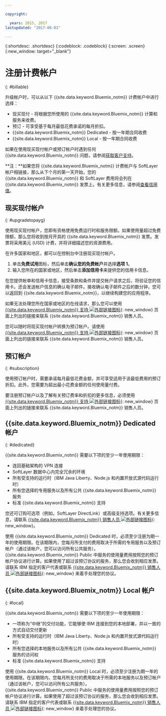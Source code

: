 ```yaml
---

copyright:

  years: 2015, 2017
lastupdated: "2017-06-01"

---
```


{:shortdesc: .shortdesc}
{:codeblock: .codeblock}
{:screen: .screen}
{:new_window: target="_blank"}

# 注册计费帐户
{: #billable}

升级帐户时，可以从以下 {{site.data.keyword.Bluemix_notm}} 计费帐户中进行选择： 
  
  * 现买现付 - 将根据您所使用的 {{site.data.keyword.Bluemix_notm}} 计算和服务来收费。
  * 预订 - 可享受基于每月最低花费承诺的每月折扣。
  * {{site.data.keyword.Bluemix_notm}} Dedicated - 按一年期合同收费
  * {{site.data.keyword.Bluemix_notm}} Local - 按一年期合同收费  

如果在使用现买现付帐户或预订帐户时遇到任何 {{site.data.keyword.Bluemix_notm}} 问题，请参阅[获取客户支持](/docs/support/index.html#getting-customer-support)。

**注：**如果您将 {{site.data.keyword.Bluemix_notm}} 计费帐户与 SoftLayer 帐户相链接，那么从下个月的第一天开始，您的 {{site.data.keyword.Bluemix_notm}} 和 SoftLayer 费用将会列在 {{site.data.keyword.Bluemix_notm}} 发票上。有关更多信息，请参阅[查看信用值](/docs/pricing/viewing_usage.html#credits)。

## 现买现付帐户
{: #upgradetopayg}

使用现买现付帐户，您即有资格使用免费运行时和服务限额。如果使用量超过免费限额，那么您将收到按月开具的 {{site.data.keyword.Bluemix_notm}} 发票。发票将采用美元 (USD) 计费，并将详细描述您的资源费用。

在许多国家和地区，都可以在控制台中注册现买现付帐户。

  1. 单击**免费试用**图标，然后单击**确认您的免费帐户**并选择**选项 1**。
  2. 输入您所在的国家或地区，然后单击**添加信用卡**来提供您的信用卡信息。

在您提供帐单和信用卡信息，接受条款和条件并提交帐户请求之后，将验证您的信用卡。还会发送帐户信息的确认电子邮件。接收确认电子邮件之后的数分钟，您可以返回到 {{site.data.keyword.Bluemix_notm}}，以继续构建您的应用程序。 

如果无法处理您所在国家或地区的在线请求，那么您可以使用 [{{site.data.keyword.Bluemix_notm}} 支持 ![外部链接图标](../icons/launch-glyph.svg)](http://ibm.biz/bluemixsupport){: new_window} 页面上列出的链接来联系 {{site.data.keyword.Bluemix_notm}} 销售人员。

您可以随时将现买现付帐户转换为预订帐户。请使用 [{{site.data.keyword.Bluemix_notm}} 支持 ![外部链接图标](../icons/launch-glyph.svg)](http://ibm.biz/bluemixsupport){: new_window} 页面上列出的链接来联系 {{site.data.keyword.Bluemix_notm}} 销售人员。

## 预订帐户
{: #subscription}

使用预订帐户时，需要承诺每月最低花费金额，并可享受适用于该最低费用的预订折扣。此外，您需要为超出最小花费金额的任何使用量付费。

要注册预订帐户以及了解有关预订费率和折扣的更多信息，必须使用 [{{site.data.keyword.Bluemix_notm}} 支持 ![外部链接图标](../icons/launch-glyph.svg)](http://ibm.biz/bluemixsupport){: new_window} 页面上列出的链接来联系 {{site.data.keyword.Bluemix_notm}} 销售人员。

## {{site.data.keyword.Bluemix_notm}} Dedicated 帐户
{: #dedicated}

{{site.data.keyword.Bluemix_notm}} 需要以下项的至少一年使用期限：

* 连回基础架构的 VPN 连接
* SoftLayer 数据中心内完全冗余的环境
* 所有受支持的运行时（IBM Java Liberty、Node.js 和内置开放式源代码运行时）
* 所有您选择的专用服务以及所有公共 {{site.data.keyword.Bluemix_notm}} 服务
* 标准 {{site.data.keyword.Bluemix_notm}} 支持

您还可订购可选项（例如，SoftLayer DirectLink）或高级支持选项。有关更多信息，请联系 [{{site.data.keyword.Bluemix_notm}} 销售人员 ![外部链接图标](../icons/launch-glyph.svg)](http://ibm.biz/bluemixsupport){: new_window}。

使用 {{site.data.keyword.Bluemix_notm}} Dedicated 时，必须至少注册为期一年的使用期限。在该期限内，您每月所支付的费用取决于所需的专用服务以及预订帐户（通过该帐户，您可以访问所有公共服务）。{{site.data.keyword.Bluemix_notm}} Public 中服务的使用量费用按照您的预订帐户协议进行计算。如果使用了超过该预订协议的服务，那么您会收到相应发票。请联系 IBM 指定的客户代表或联系 [{{site.data.keyword.Bluemix_notm}} 销售人员 ![外部链接图标](../icons/launch-glyph.svg)](http://ibm.biz/bluemixsupport){: new_window} 来着手处理您的协议。

## {{site.data.keyword.Bluemix_notm}} Local 帐户
{: #local}

{{site.data.keyword.Bluemix_notm}} 需要以下项的至少一年使用期限：

* 一项称为“中继”的交付功能，它能够使 IBM 连接到您的本地部署，并以一致的方式自动交付更新
* 所有受支持的运行时（IBM Java Liberty、Node.js 和内置开放式源代码运行时）
* 所有您选择的本地服务以及所有公共 {{site.data.keyword.Bluemix_notm}} 服务的访问权
* 标准 {{site.data.keyword.Bluemix_notm}} 支持

使用 {{site.data.keyword.Bluemix_notm}} Local 时，必须至少注册为期一年的使用期限。在该期限内，您每月所支付的费用取决于所需的本地服务以及预订帐户（通过该帐户，您可以访问所有公共服务）。{{site.data.keyword.Bluemix_notm}} Public 中服务的使用量费用按照您的预订帐户协议进行计算。如果使用了超过该预订协议的服务，那么您会收到相应发票。请联系 IBM 指定的客户代表或联系 [{{site.data.keyword.Bluemix_notm}} 销售人员 ![外部链接图标](../icons/launch-glyph.svg)](http://ibm.biz/bluemixsupport){: new_window} 来着手处理您的协议。
